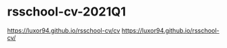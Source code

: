 # rsschool-cv-2021Q1
https://luxor94.github.io/rsschool-cv/cv
https://luxor94.github.io/rsschool-cv/